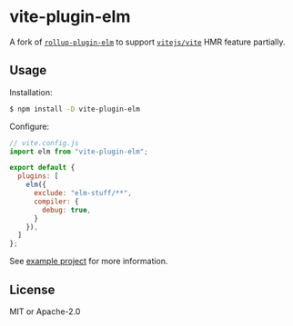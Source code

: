 vite-plugin-elm
===============

A fork of [`rollup-plugin-elm`](https://github.com/ulisses-alves/rollup-plugin-elm) to support [`vitejs/vite`](https://github.com/vitejs/vite) HMR feature partially.

## Usage

Installation:

```sh
$ npm install -D vite-plugin-elm
```

Configure:

```javascript
// vite.config.js
import elm from "vite-plugin-elm";

export default {
  plugins: [
    elm({
      exclude: "elm-stuff/**",
      compiler: {
        debug: true,
      }
    }),
  ]
};
```

See [example project](https://github.com/lettenj61-examples/vite-example) for more information.


## License

MIT or Apache-2.0